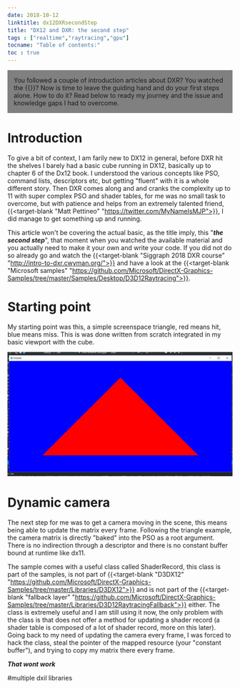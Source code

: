 ```yaml
---
date: 2018-10-12
linktitle: dx12DXRsecondStep
title: "DX12 and DXR: the second step"
tags : ["realtime","raytracing","gpu"]
tocname: "Table of contents:"
toc : true
---
```


<p style="background:gray;padding: 1em;">
You followed a couple of introduction articles about DXR? You watched the 
{{<target-blank "Siggraph 2018 DXR course" "http://intro-to-dxr.cwyman.org/">}}? Now is time to leave the guiding 
hand and do your first steps alone. How to do it? Read below to ready my journey and the issue 
and knowledge gaps I had to overcome.
</p>


# Introduction
To give a bit of context, I am farily new to DX12 in general, before DXR hit the shelves I barely had a basic cube
running in DX12, basically up to chapter 6 of the Dx12 book. I understood the various concepts like PSO, command lists, descriptors etc, but getting "fluent" with it
is a whole different story.
Then DXR comes along and  and cranks the complexity up to 11 with super complex PSO and shader tables, 
for me was no small task to overcome, but with patience and helps from an extremely talented friend, 
{{<target-blank "Matt Pettineo" "https://twitter.com/MyNameIsMJP">}},
I did manage to get something up and running.

This article won't be covering the actual basic, as the title imply, this "***the second step***", that moment when you
watched the available material and you actually need to make it your own and write your code. If you did not do so already 
go and watch the 
{{<target-blank "Siggraph 2018 DXR course" "http://intro-to-dxr.cwyman.org/">}}
and have a look at the 
{{<target-blank "Microsoft samples" "https://github.com/Microsoft/DirectX-Graphics-Samples/tree/master/Samples/Desktop/D3D12Raytracing">}}.

# Starting point
My starting point was this, a simple screenspace triangle, red means hit, blue means miss. This is was done
written from scratch integrated in my basic viewport with the cube.

![msvc](../images/05_dx12_second_steps/tr.jpg)


# Dynamic camera
The next step for me was to get a camera moving in the scene, this means being able to update the matrix
every frame. Following the triangle example, the camera matrix is directly "baked" into the PSO as a 
root argument. There is no indirection through a descriptor and there is no constant buffer bound at runtime
like dx11.

The sample comes with a useful class called ShaderRecord, this class is part of the samples, is not part
of 
{{<target-blank "D3DX12" "https://github.com/Microsoft/DirectX-Graphics-Samples/tree/master/Libraries/D3DX12">}}
and is not part of the 
{{<target-blank "fallback layer" "https://github.com/Microsoft/DirectX-Graphics-Samples/tree/master/Libraries/D3D12RaytracingFallback">}} either.
The class is extremely useful and I am still using it now, the only problem with the class is that does not offer a 
method for updating a shader record (a shader table is composed of a lot of shader record, more on this later).
Going back to my need of updating the camera every frame, I was forced to hack the class, steal the pointer of the
mapped resource (your "constant buffer"), and trying to copy my matrix there every frame.

***That wont work***


#multiple dxil libraries






